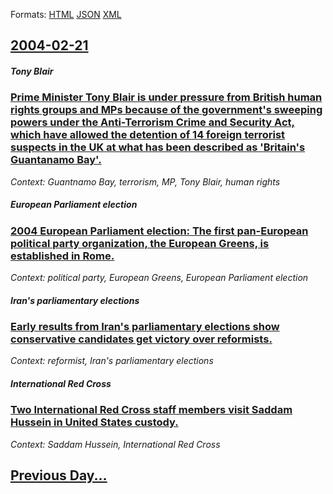 
Formats: [HTML](2004/02/21/index.html)  [JSON](2004/02/21/index.json)  [XML](2004/02/21/index.xml)  

## [2004-02-21](/news/2004/02/21/index.md)

##### Tony Blair
### [ Prime Minister Tony Blair is under pressure from British human rights groups and MPs because of the government's sweeping powers under the Anti-Terrorism Crime and Security Act, which have allowed the detention of 14 foreign terrorist suspects in the UK at what has been described as 'Britain's Guantanamo Bay'. ](/news/2004/02/21/prime-minister-tony-blair-is-under-pressure-from-british-human-rights-groups-and-mps-because-of-the-government-s-sweeping-powers-under-the.md)
_Context: Guantnamo Bay, terrorism, MP, Tony Blair, human rights_

##### European Parliament election
### [ 2004 European Parliament election: The first pan-European political party organization, the European Greens, is established in Rome. ](/news/2004/02/21/2004-european-parliament-election-the-first-pan-european-political-party-organization-the-european-greens-is-established-in-rome.md)
_Context: political party, European Greens, European Parliament election_

##### Iran's parliamentary elections
### [ Early results from Iran's parliamentary elections show conservative candidates get victory over reformists. ](/news/2004/02/21/early-results-from-iran-s-parliamentary-elections-show-conservative-candidates-get-victory-over-reformists.md)
_Context: reformist, Iran's parliamentary elections_

##### International Red Cross
### [ Two International Red Cross staff members visit Saddam Hussein in United States custody. ](/news/2004/02/21/two-international-red-cross-staff-members-visit-saddam-hussein-in-united-states-custody.md)
_Context: Saddam Hussein, International Red Cross_

## [Previous Day...](/news/2004/02/20/index.md)

